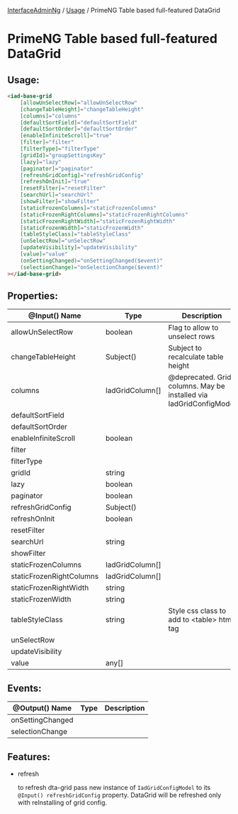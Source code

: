 [InterfaceAdminNg](../../../../../README.md) / [Usage](../../../../../docs/2-usage-guide.md) / PrimeNG Table based full-featured DataGrid

# PrimeNG Table based full-featured DataGrid

## Usage:

```html
<iad-base-grid
    [allowUnSelectRow]="allowUnSelectRow"
    [changeTableHeight]="changeTableHeight"
    [columns]="columns"
    [defaultSortField]="defaultSortField"
    [defaultSortOrder]="defaultSortOrder"
    [enableInfiniteScroll]="true"
    [filter]="filter"
    [filterType]="filterType"
    [gridId]="groupSettingsKey"
    [lazy]="lazy"
    [paginator]="paginator"
    [refreshGridConfig]="refreshGridConfig"
    [refreshOnInit]="true"
    [resetFilter]="resetFilter"
    [searchUrl]="searchUrl"
    [showFilter]="showFilter"
    [staticFrozenColumns]="staticFrozenColumns"
    [staticFrozenRightColumns]="staticFrozenRightColumns"
    [staticFrozenRightWidth]="staticFrozenRightWidth"
    [staticFrozenWidth]="staticFrozenWidth"
    [tableStyleClass]="tableStyleClass"
    [unSelectRow]="unSelectRow"
    [updateVisibility]="updateVisibility"
    [value]="value"
    (onSettingChanged)="onSettingChanged($event)"
    (selectionChange)="onSelectionChange($event)"
></iad-base-grid>
```

## Properties:

@Input() Name|Type|Description
-------------|----|-----------
allowUnSelectRow|boolean|Flag to allow to unselect rows
changeTableHeight|Subject()|Subject to recalculate table height
columns|IadGridColumn[]|@deprecated. Grid columns. May be installed via IadGridConfigModel 
defaultSortField||
defaultSortOrder||
enableInfiniteScroll|boolean|
filter||
filterType||
gridId|string|
lazy|boolean|
paginator|boolean|
refreshGridConfig|Subject<IadGridConfigModel>()|
refreshOnInit|boolean|
resetFilter||
searchUrl|string|
showFilter||
staticFrozenColumns|IadGridColumn[]|
staticFrozenRightColumns|IadGridColumn[]|
staticFrozenRightWidth|string|
staticFrozenWidth|string|
tableStyleClass|string|Style css class to add to &lt;table&gt; html tag 
unSelectRow||
updateVisibility||
value|any[]|

## Events:

@Output() Name|Type|Description
-------------|----|-----------
onSettingChanged||
selectionChange||

## Features:

* refresh
  
  to refresh dta-grid pass new instance of `IadGridConfigModel` to its `@Input() refreshGridConfig` property. DataGrid will be refreshed only with reInstalling of grid config.   
